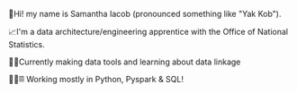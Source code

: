 👋Hi! my name is Samantha Iacob (pronounced something like "Yak Kob").

📈I'm a data architecture/engineering apprentice with the Office of National Statistics.

👩‍💻Currently making data tools and learning about data linkage

🐍🌟𝄜 Working mostly in Python, Pyspark & SQL!


